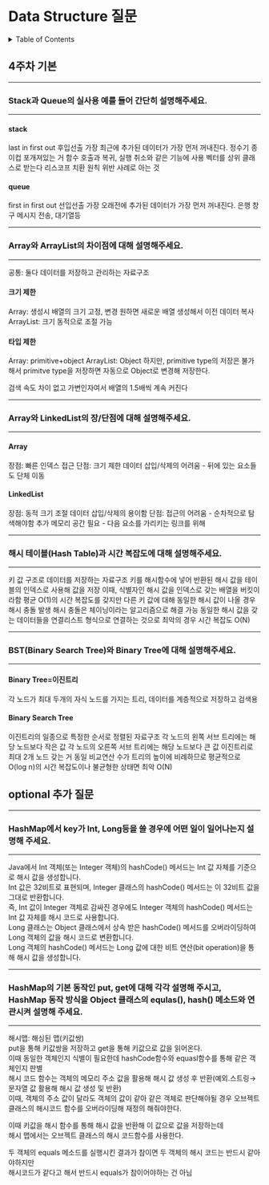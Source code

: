# Data Structure 질문

<details>
<summary>Table of Contents</summary>

- [4주차 기본](#4주차-기본)
- [optional 추가 질문](#optional-추가-질문)
</details>

## 4주차 기본
---
### Stack과 Queue의 실사용 예를 들어 간단히 설명해주세요.
---
#### stack

last in first out 후입선출
가장 최근에 추가된 데이터가 가장 먼저 꺼내진다.
정수기 종이컵 포개져있는 거 
함수 호출과 복귀, 실행 취소와 같은 기능에 사용
벡터를 상위 클래스로 받는다 
리스코프 치환 원칙 위반 사례로 아는 것

#### queue
first in first out 선입선출
가장 오래전에 추가된 데이터가 가장 먼저 꺼내진다.
은행 창구 
메시지 전송, 대기열등

---
### Array와 ArrayList의 차이점에 대해 설명해주세요.
---
공통: 둘다 데이터를 저장하고 관리하는 자료구조
#### 크기 제한
Array: 생성시 배열의 크기 고정, 변경 원하면 새로운 배열 생성해서 이전 데이터 복사
ArrayList: 크기 동적으로 조절 가능
#### 타입 제한
Array:  primitive+object
ArrayList: Object
하지만, primitive type의 저장은 불가해서 primitve type을 저장하면 자동으로 Object로 변경해 저장한다.

검색 속도 차이 없고 가변인자여서 배열의 1.5배씩 계속 커진다

---
### Array와 LinkedList의 장/단점에 대해 설명해주세요.
---
#### Array
장점:
빠른 인덱스 접근
단점:
크기 제한
데이터 삽입/삭제의 어려움 - 뒤에 있는 요소들도 단체 이동

#### LinkedList
장점:
동적 크기 조절
데이터 삽입/삭제의 용이함
단점:
접근의 어려움 - 순차적으로 탐색해야함
추가 메모리 공간 필요 - 다음 요소를 가리키는 링크를 위해

---
### 해시 테이블(Hash Table)과 시간 복잡도에 대해 설명해주세요.
---
키 값 구조로 데이터를 저장하는 자료구조
키를 해시함수에 넣어 반환된 해시 값을 테이블의 인덱스로 사용해 값을 저장
이때, 식별자인 해시 값을 인덱스로 갖는 배열을 버킷이라함
평균 O(1)의 시간 복잡도를 갖지만 다른 키 값에 대해 동일한 해시 값이 나올 경우 해시 충돌 발생
해시 충돌은 체이닝이라는 알고리즘으로 해결 가능
동일한 해시 값을 갖는 데이터들을 연결리스트 형식으로 연결하는 것으로 최악의 경우 시간 복잡도 O(N)

---
### BST(Binary Search Tree)와 Binary Tree에 대해 설명해주세요.
---
#### Binary Tree=이진트리
각 노드가 최대 두개의 자식 노드를 가지는 트리, 데이터를 계층적으로 저장하고 검색용

#### Binary Search Tree
이진트리의 일종으로 특정한 순서로 정렬된 자료구조
각 노드의 왼쪽 서브 트리에는 해당 노드보다 작은 값
각 노드의 오른쪽 서브 트리에는 해당 노드보다 큰 값
이진트리로 최대 2개 노드 갖는 거 동일
비교연산 수가 트리의 높이에 비례하므로 평균적으로 O(log n)의 시간 복잡도이나 불균형한 상태면 최악 O(N)

## optional 추가 질문
---
### HashMap에서 key가 Int, Long등을 쓸 경우에 어떤 일이 일어나는지 설명해 주세요.
---
Java에서 Int 객체(또는 Integer 객체)의 hashCode() 메서드는 Int 값 자체를 기준으로 해시 값을 생성합니다.  
Int 값은 32비트로 표현되며, Integer 클래스의 hashCode() 메서드는 이 32비트 값을 그대로 반환합니다.  
즉, Int 값이 Integer 객체로 감싸진 경우에도 Integer 객체의 hashCode() 메서드는 Int 값 자체를 해시 코드로 사용합니다.  
Long 클래스는 Object 클래스에서 상속 받은 hashCode() 메서드를 오버라이딩하여 Long 객체의 값을 해시 코드로 변환합니다.  
Long 객체의 hashCode() 메서드는 Long 값에 대한 비트 연산(bit operation)을 통해 해시 값을 생성합니다.  

---
### HashMap의 기본 동작인 put, get에 대해 각각 설명해 주시고, HashMap 동작 방식을 Object 클래스의 equlas(), hash() 메소드와 연관시켜 설명해 주세요.
---
해시맵: 해싱된 맵(키값쌍)  
put을 통해 키값쌍을 저장하고 get을 통해 키값으로 값을 읽어온다.  
이때 동일한 객체인지 식별이 필요한데 hashCode함수와 equasl함수를 통해 같은 객체인지 판별  
해시 코드 함수는 객체의 메모리 주소 값을 활용해 해시 값 생성 후 반환(예외.스트링→문자열 값 활용해 해시 값 생성 및 반환)  
이때, 객체의 주소 값이 달라도 객체의 값이 같아 같은 객체로 판단해야될 경우 오브젝트 클래스의 해시코드 함수를 오버라이딩해 재정의 해줘야한다.  

이때 키값을 해시 함수를 통해 해시 값을 반환해 이 값으로 값을 저장하는데  
해시 맵에서는 오브젝트 클래스의 해시 코드함수를 사용한다.  

두 객체의 equals 메소드를 실행시킨 결과가 참이면 두 객체의 해시 코드는 반드시 같아야하지만  
해시코드가 같다고 해서 반드시 equals가 참이어야하는 건 아님  
